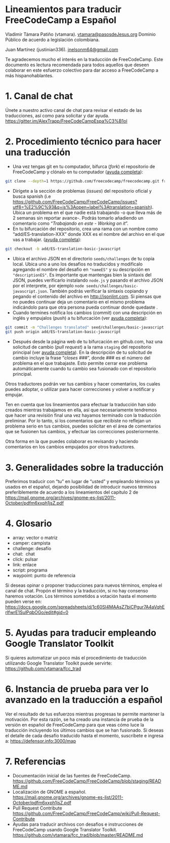 # Lineamientos para traducir FreeCodeCamp a Español

Vladimir Támara Patiño (vtamara). [vtamara@pasosdeJesus.org](mailto:vtamara@pasosdeJesus.org) Dominio Público de acuerdo a legislación colombiana.

Juan Martínez (justinian336). [jnelsonm64@gmail.com](mailto:jnelsonm64@gmail.com)

Te agradecemos mucho el interés en la traducción de FreeCodeCamp. Este documento es lectura recomendada para todos aquellos que deseen colaborar en este esfuerzo colectivo para dar acceso a FreeCodeCamp a más hispanohablantes.


# 1. Canal de chat 

Únete a nuestro activo canal de chat para revisar el estado de las traducciones, así como para solicitar y dar ayuda. https://gitter.im/AlexTrapp/FreeCodeCampEspa%C3%B1ol


# 2. Procedimiento técnico para hacer una traducción

*  Una vez tengas git en tu computador, bifurca (*fork*) el repositorio de FreeCodeCamp y clónalo en tu computador ([ayuda completa](https://help.github.com/articles/fork-a-repo/)):
```sh
git clone --depth=1 https://github.com/freecodecamp/freecodecamp.git freecodecamp
```
*  Dirígete a la sección de problemas (*issues*) del repositorio oficial y busca spanish (i.e https://github.com/FreeCodeCamp/FreeCodeCamp/issues?utf8=%E2%9C%93&q=is%3Aopen+label%3Atranslation+spanish). Ubica un problema en el que nadie está trabajando -o que lleva más de 2 semanas sin reportar avance-.  Podrás tomarlo añadiendo un comentario como “*Trabajando en este - Working on it*”.
*  En tu bifurcación del repositorio, crea una rama con un nombre como “add/ES-translation-XXX” donde XXX es el nombre del archivo en el que vas a trabajar.  ([ayuda completa](https://github.com/Kunena/Kunena-Forum/wiki/Create-a-new-branch-with-git-and-manage-branches)):
```sh
git checkout -b add/ES-translation-basic-javascript
```
*  Ubica el archivo JSON en el directorio ```seeds/challenges``` de tu copia local. Ubica uno a uno los desafios no traducidos y modificalo agregando el nombre del desafio en ```"nameES"``` y su descripción en ```"descriptionES"```. Es importante que mantengas bien la sintaxis del JSON, puedes verificarlo instalando ```node.js``` y pasando el archivo JSON por el interprete, por ejemplo ```node seeds/challenges/basic-javascript.json```. También podrás verificar la sintaxis copiando y pegando el contenido del archivo en http://jsonlint.com.    Si piensas que no puedes continuar deja un comentario en el mismo problema indicándolo para que otra persona pueda continuar donde quedaste . 
* Cuando termines notifica los cambios (*commit*) con una descripción en inglés y empujalos (*push*) a tu bifurcación (ver [ayuda completa](https://help.github.com/articles/pushing-to-a-remote/)):
```sh
git commit -m "Challenges translated" seed/challenges/basic-javascript.json 
git push origin add/ES-translation-basic-javascript
```
*  Después desde la página web de tu bifurcación en github.com, haz una solicitud de cambio (*pull request*) a la rama ```staging``` del repositorio principal (ver [ayuda completa](https://help.github.com/articles/creating-a-pull-request/)). En la descripción de tu solicitud de cambio incluye la frase “*closes ###*”, donde ### es el número del problema en el que trabajaste. Esto permite cerrar ese problema automáticamente cuando tu cambio sea fusionado con el repositorio principal.

Otros traductores podrán ver tus cambios y hacer comentarios, los cuales puedes adoptar, o utilizar para hacer correcciones y volver a notificar y empujar. 

Ten en cuenta que los lineamientos para efectuar la traducción han sido creados mientras trabajamos en ella, así que necesariamente tendremos que hacer una revisión final una vez hayamos terminado con la traducción preliminar. Por lo tanto, si los comentarios que recibiste no reflejan un problema serio en tus cambios, puedes solicitar en el área de comentarios que se fusionen tus cambios, y efectuar las correcciones posteriormente.

Otra forma en la que puedes colaborar es revisando y haciendo comentarios en los cambios empujados por otros traductores.


# 3. Generalidades sobre la traducción

Preferimos traducir con “tu” en lugar de “usted” y empleando términos ya usados en el español, dejando posibilidad de introducir nuevos términos preferiblemente de acuerdo a los lineamientos del capítulo 2 de https://mail.gnome.org/archives/gnome-es-list/2011-October/pdfm6xxph1jsZ.pdf


# 4. Glosario

*   array: vector o matriz
*   camper: campista
*   challenge: desafío
*   chat: &nbsp;chat 
*   click: pulsar
*   link: enlace
*   script: programa
*   waypoint: punto de referencia

Si deseas opinar o proponer traducciones para nuevos términos, emplea el canal de chat.  Propón el término y la traducción, si no hay consenso haremos votación. Los términos sometidos a votación hasta el momento pueden verse en: 
https://docs.google.com/spreadsheets/d/1c60Sl4MAAsZ7biCPgur7A4aVqhErIfwrE1SulPqbOGo/edit#gid=0


# 5. Ayudas para traducir empleando Google Translator Toolkit 

Si quieres automatizar un poco más el procedimiento de traducción utilizando Google Translator Toolkit puede servirte: https://github.com/vtamara/fcc_trad


# 6. Instancia de prueba para ver lo avanzado en la traducción a español

Ver el resultado de tus esfuerzos mientras progresas te permite mantener la motivación. Por esta razón, se ha creado una instancia de prueba de la versión en español de FreeCodeCamp para que veas cómo luce la traducción incluyendo los últimos cambios que se han fusionado. Si deseas el detalle de cada desafío traducido hasta el momento, suscríbete e ingresa a: https://defensor.info:3000/map

# 7. Referencias

* Documentación inicial de las fuentes de FreeCodeCamp. https://github.com/FreeCodeCamp/FreeCodeCamp/blob/staging/README.md
* Localización de GNOME a español. https://mail.gnome.org/archives/gnome-es-list/2011-October/pdfm6xxph1jsZ.pdf
* Pull Request Contribute https://github.com/FreeCodeCamp/FreeCodeCamp/wiki/Pull-Request-Contribute
* Ayudas para traducir archivos con desafios e instrucciones de FreeCodeCamp usando Google Translator Toolkit. https://github.com/vtamara/fcc_trad/blob/master/README.md
